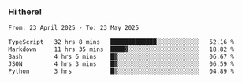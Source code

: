 ### Hi there!

<!--START_SECTION:waka-->

```txt
From: 23 April 2025 - To: 23 May 2025

TypeScript   32 hrs 8 mins   █████████████░░░░░░░░░░░░   52.16 %
Markdown     11 hrs 35 mins  ████▓░░░░░░░░░░░░░░░░░░░░   18.82 %
Bash         4 hrs 6 mins    █▓░░░░░░░░░░░░░░░░░░░░░░░   06.67 %
JSON         4 hrs 3 mins    █▓░░░░░░░░░░░░░░░░░░░░░░░   06.59 %
Python       3 hrs           █▒░░░░░░░░░░░░░░░░░░░░░░░   04.89 %
```

<!--END_SECTION:waka-->
